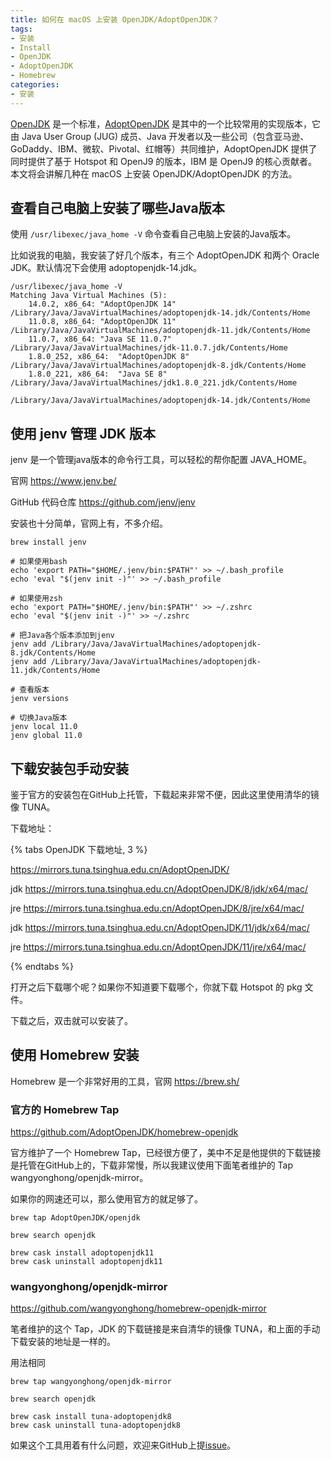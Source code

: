 ```yaml
---
title: 如何在 macOS 上安装 OpenJDK/AdoptOpenJDK？
tags:
- 安装
- Install
- OpenJDK
- AdoptOpenJDK
- Homebrew
categories:
- 安装
---
```


[OpenJDK](https://openjdk.java.net/) 是一个标准，[AdoptOpenJDK](https://adoptopenjdk.net/) 是其中的一个比较常用的实现版本，它由 Java User Group (JUG) 成员、Java 开发者以及一些公司（包含亚马逊、GoDaddy、IBM、微软、Pivotal、红帽等）共同维护，AdoptOpenJDK 提供了同时提供了基于 Hotspot 和 OpenJ9 的版本，IBM 是 OpenJ9 的核心贡献者。本文将会讲解几种在 macOS 上安装 OpenJDK/AdoptOpenJDK 的方法。

<!-- more -->

## 查看自己电脑上安装了哪些Java版本

使用 `/usr/libexec/java_home -V` 命令查看自己电脑上安装的Java版本。

比如说我的电脑，我安装了好几个版本，有三个 AdoptOpenJDK 和两个 Oracle JDK。默认情况下会使用 adoptopenjdk-14.jdk。

```shell
/usr/libexec/java_home -V
Matching Java Virtual Machines (5):
    14.0.2, x86_64:	"AdoptOpenJDK 14"	/Library/Java/JavaVirtualMachines/adoptopenjdk-14.jdk/Contents/Home
    11.0.8, x86_64:	"AdoptOpenJDK 11"	/Library/Java/JavaVirtualMachines/adoptopenjdk-11.jdk/Contents/Home
    11.0.7, x86_64:	"Java SE 11.0.7"	/Library/Java/JavaVirtualMachines/jdk-11.0.7.jdk/Contents/Home
    1.8.0_252, x86_64:	"AdoptOpenJDK 8"	/Library/Java/JavaVirtualMachines/adoptopenjdk-8.jdk/Contents/Home
    1.8.0_221, x86_64:	"Java SE 8"	/Library/Java/JavaVirtualMachines/jdk1.8.0_221.jdk/Contents/Home

/Library/Java/JavaVirtualMachines/adoptopenjdk-14.jdk/Contents/Home
```

## 使用 jenv 管理 JDK 版本

jenv 是一个管理java版本的命令行工具，可以轻松的帮你配置 JAVA_HOME。

官网 https://www.jenv.be/

GitHub 代码仓库 https://github.com/jenv/jenv

安装也十分简单，官网上有，不多介绍。

```shell
brew install jenv

# 如果使用bash
echo 'export PATH="$HOME/.jenv/bin:$PATH"' >> ~/.bash_profile
echo 'eval "$(jenv init -)"' >> ~/.bash_profile

# 如果使用zsh
echo 'export PATH="$HOME/.jenv/bin:$PATH"' >> ~/.zshrc
echo 'eval "$(jenv init -)"' >> ~/.zshrc

# 把Java各个版本添加到jenv
jenv add /Library/Java/JavaVirtualMachines/adoptopenjdk-8.jdk/Contents/Home
jenv add /Library/Java/JavaVirtualMachines/adoptopenjdk-11.jdk/Contents/Home

# 查看版本
jenv versions

# 切换Java版本
jenv local 11.0
jenv global 11.0
```


## 下载安装包手动安装

鉴于官方的安装包在GitHub上托管，下载起来非常不便，因此这里使用清华的镜像 TUNA。

下载地址：

{% tabs OpenJDK 下载地址, 3 %}
<!-- tab 全部 -->
https://mirrors.tuna.tsinghua.edu.cn/AdoptOpenJDK/
<!-- endtab -->

<!-- tab Java 8 -->
jdk https://mirrors.tuna.tsinghua.edu.cn/AdoptOpenJDK/8/jdk/x64/mac/

jre https://mirrors.tuna.tsinghua.edu.cn/AdoptOpenJDK/8/jre/x64/mac/
<!-- endtab -->

<!-- tab Java11 -->
jdk https://mirrors.tuna.tsinghua.edu.cn/AdoptOpenJDK/11/jdk/x64/mac/

jre https://mirrors.tuna.tsinghua.edu.cn/AdoptOpenJDK/11/jre/x64/mac/
<!-- endtab -->
{% endtabs %}

打开之后下载哪个呢？如果你不知道要下载哪个，你就下载 Hotspot 的 pkg 文件。

下载之后，双击就可以安装了。

## 使用 Homebrew 安装

Homebrew 是一个非常好用的工具，官网 https://brew.sh/

### 官方的 Homebrew Tap

https://github.com/AdoptOpenJDK/homebrew-openjdk

官方维护了一个 Homebrew Tap，已经很方便了，美中不足是他提供的下载链接是托管在GitHub上的，下载非常慢，所以我建议使用下面笔者维护的 Tap wangyonghong/openjdk-mirror。

如果你的网速还可以，那么使用官方的就足够了。

```shell
brew tap AdoptOpenJDK/openjdk

brew search openjdk

brew cask install adoptopenjdk11
brew cask uninstall adoptopenjdk11
```

### wangyonghong/openjdk-mirror

https://github.com/wangyonghong/homebrew-openjdk-mirror

笔者维护的这个 Tap，JDK 的下载链接是来自清华的镜像 TUNA，和上面的手动下载安装的地址是一样的。

用法相同

```shell
brew tap wangyonghong/openjdk-mirror

brew search openjdk

brew cask install tuna-adoptopenjdk8
brew cask uninstall tuna-adoptopenjdk8
```

如果这个工具用着有什么问题，欢迎来GitHub上提[issue](https://github.com/wangyonghong/homebrew-openjdk-mirror/issues)。
